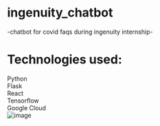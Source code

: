 # ingenuity_chatbot
-chatbot for covid faqs during ingenuity internship-  

# Technologies used:  
 Python  
 Flask   
 React   
 Tensorflow  
 Google Cloud  
![image](https://github.com/kiandrew08/ingenuity_chatbot/assets/76995654/0783c36c-240c-41c5-a9fe-f12023abdbf5)

